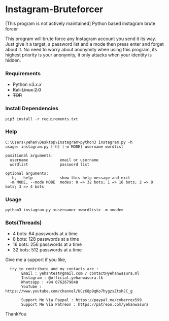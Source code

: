 # Instagram-Bruteforcer
[This program is not actively maintained]
Python based instagram brute forcer

This program will brute force any Instagram account you send it its way. Just give it a target,
a password list and a mode then press enter and forget about it. No need to worry about anonymity when using this program,
its highest priority is your anonymity, it only attacks when your identity is hidden.


### Requirements

-   Python _v3.x.x_
-   ~~Kali Linux 2.0~~
-   ~~TOR~~


### Install Dependencies

```
pip3 install -r requirements.txt
```

### Help
```
C:\Users\yehan\Desktop\Instagram>python3 instagram.py -h
usage: instagram.py [-h] [-m MODE] username wordlist

positional arguments:
  username              email or username
  wordlist              password list

optional arguments:
  -h, --help            show this help message and exit
  -m MODE, --mode MODE  modes: 0 => 32 bots; 1 => 16 bots; 2 => 8 bots; 3 => 4 bots
```

### Usage

```
python3 instagram.py <username> <wordlist> -m <mode>
```

### Bots(Threads)

-   4 bots: 64 passwords at a time
-   8 bots: 128 passwords at a time
-   16 bots: 256 passwords at a time
-   32 bots: 512 passwords at a time


Give me a support if you like, 

```	
  try to contribute and my contacts are :
       Email : yehantest@gmail.com / contact@yehanwasura.ml
       Instagram : @official.yehanwasura.lk
       Whatsapp : +94 0762679048
       YouTube : https://www.youtube.com/channel/UCzK8p9qKo7hygzsZtshJC_g
       
       Support Me Via Paypal : https://paypal.me/cyberrex599
       Support Me Via Patreon : https://patreon.com/yehanwasura
 ```      

ThankYou
